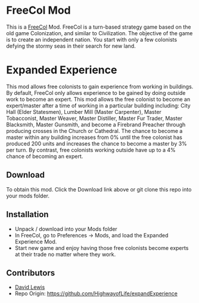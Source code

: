 # FreeCol Mod
This is a [FreeCol](http://www.freecol.org/) Mod. FreeCol is a turn-based strategy game based on the old game Colonization, and similar to Civilization. The objective of the game is to create an independent nation. You start with only a few colonists defying the stormy seas in their search for new land.

# Expanded Experience
This mod allows free colonists to gain experience from working in buildings. By default, FreeCol only allows experience to be gained by doing outside work to become an expert. This mod allows the free colonist to become an expert/master after a time of working in a particular building including: City Hall (Elder Statesmen), Lumber Mill (Master Carpenter), Master Tobacconist, Master Weaver, Master Distiller, Master Fur Trader, Master Blacksmith, Master Gunsmith, and become a Firebrand Preacher through producing crosses in the Church or Cathedral. The chance to become a master within any building increases from 0% until the free colonist has produced 200 units and increases the chance to become a master by 3% per turn. By contrast, free colonists working outside have up to a 4% chance of becoming an expert.

## Download
To obtain this mod. Click the Download link above or git clone this repo into your mods folder.

## Installation
* Unpack / download into your Mods folder
* In FreeCol, go to Preferences -> Mods, and load the Expanded Experience Mod.
* Start new game and enjoy having those free colonists become experts at their trade no matter where they work.

## Contributors
* [David Lewis](highwayoflife@gmail.com)
* Repo Origin: https://github.com/HighwayofLife/expandExperience

